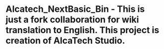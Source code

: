 # Alcatech_NextBasic_Bin - This is just a fork collaboration for wiki translation to English. This project is creation of AlcaTech Studio.
